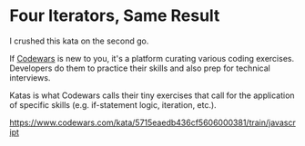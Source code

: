 # Four Iterators, Same Result

I crushed this kata on the second go.

If [Codewars](https://www.codewars.com) is new to you, it's a platform curating various coding exercises. Developers do them to practice their skills and also prep for technical interviews.

Katas is what Codewars calls their tiny exercises that call for the application of specific skills (e.g. if-statement logic, iteration, etc.).

https://www.codewars.com/kata/5715eaedb436cf5606000381/train/javascript
